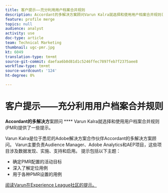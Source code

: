 ```yaml
---
title: 客户提示——充分利用用户档案合并规则
description: Accordant的多解决方案顾问Varun Kalra就选择和使用用户档案合并规则(PMR)提供了一些提示。
feature: profile merge
topics: null
audience: analyst
activity: use
doc-type: article
team: Technical Marketing
thumbnail: ugc-pmr.jpg
kt: 6049
translation-type: tm+mt
source-git-commit: daefaa6b0d81d1c5246ffec7897feb7f2375aee8
workflow-type: tm+mt
source-wordcount: '124'
ht-degree: 0%

---
```



# 客户提示——充分利用用户档案合并规则

**Accordant的多解决方**&#x200B;案顾问 **** Varun Kalra就选择和使用用户档案合并规则(PMR)提供了一些提示。

Varun Kalra是位于悉尼的Adobe解决方案合作伙伴Accordant的多解决方案顾问。 Varun主要负责Audience Manager、Adobe Analytics和AEP项目，这些项目涉及数据发现、实施、支持和启用。 提示包括以下主题：

* 确定PMR配置的活动目标
* 深入了解定位用例
* 用于各种PMR设置的用例

[阅读Varun在Experience League社区的提示。](https://experienceleaguecommunities.adobe.com/t5/adobe-audience-manager-blogs/getting-the-most-out-of-profile-merge-rules-tips-tricks-and/ba-p/372248)
